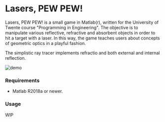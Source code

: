 # Lasers, PEW PEW!

Lasers, PEW PEW! is a small game in Matlab(r), written for the University of Twente course
"Programming in Engineering". The objective is to manipulate various reflective, refractive and
absorbent objects in order to hit a target with a laser. In this way, the game teaches users about
concepts of geometric optics in a playful fashion. 

The simplistic ray tracer implements refractio and both external and internal
reflection. 

![demo](https://i.imgur.com/QvnSLhD.png)

### Requirements

* Matlab R2018a or newer.

### Usage

WIP

